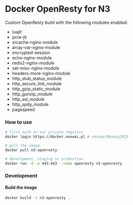 Docker OpenResty for N3
===============

Custom OpenResty build with the following modules enabled:

- luajit
- pcre-jit
- srcache-nginx-module
- array-var-nginx-module
- encrypted-session
- echo-nginx-module
- redis2-nginx-module
- set-misc-nginx-module
- headers-more-nginx-module
- http_stub_status_module
- http_secure_link_module
- http_gzip_static_module
- http_gunzip_module
- http_ssl_module
- http_spdy_module
- pagespeed

### How to use

```bash
# first auth on our private registry
docker login https://docker.nexwai.pl # nexway/Nexway2015

# pull the image
docker pull n3-openresty

# development, staging or production
docker run -d -p 443:443 --name openresty n3-openresty
```

### Development

#### Build the image

```bash
docker build -t n3-openresty .
```